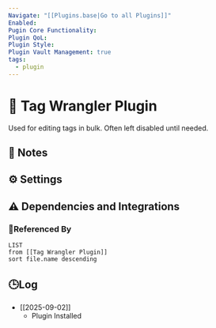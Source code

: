 ```yaml
---
Navigate: "[[Plugins.base|Go to all Plugins]]"
Enabled:
Pugin Core Functionality:
Plugin QoL:
Plugin Style:
Plugin Vault Management: true
tags:
  - plugin
---
```

# 🔌 Tag Wrangler Plugin

Used for editing tags in bulk. Often left disabled until needed.

## 📝 Notes

## ⚙️ Settings

## ⚠️ Dependencies and Integrations

### 🔗Referenced By

```dataview
LIST
from [[Tag Wrangler Plugin]]
sort file.name descending
```

## 🕒Log

- [[2025-09-02]]
	- Plugin Installed
